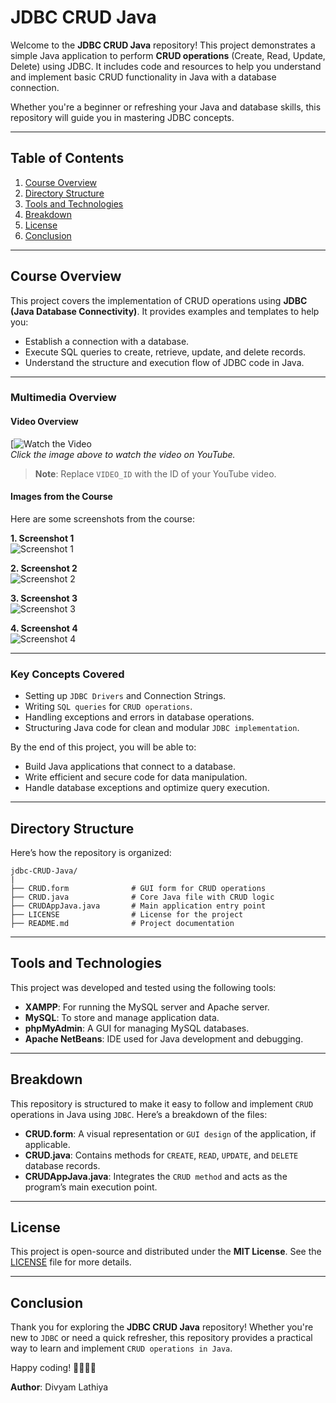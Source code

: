 # JDBC CRUD Java  

Welcome to the **JDBC CRUD Java** repository! This project demonstrates a simple Java application to perform **CRUD operations** (Create, Read, Update, Delete) using JDBC. It includes code and resources to help you understand and implement basic CRUD functionality in Java with a database connection.  

Whether you're a beginner or refreshing your Java and database skills, this repository will guide you in mastering JDBC concepts.

---

## Table of Contents  

1. [Course Overview](#course-overview)  
2. [Directory Structure](#directory-structure)
3. [Tools and Technologies](#Tools-and-Technologies)
4. [Breakdown](#breakdown)  
5. [License](#license)  
6. [Conclusion](#conclusion)  

---

## Course Overview  

This project covers the implementation of CRUD operations using **JDBC (Java Database Connectivity)**. It provides examples and templates to help you:  

- Establish a connection with a database.  
- Execute SQL queries to create, retrieve, update, and delete records.  
- Understand the structure and execution flow of JDBC code in Java.  

---

### Multimedia Overview  

#### Video Overview  
[![Watch the Video](https://github.com/user-attachments/assets/e9acc381-6927-40bc-83bd-6667e26cafbc)  
*Click the image above to watch the video on YouTube.*

> **Note**: Replace `VIDEO_ID` with the ID of your YouTube video.

#### Images from the Course  
Here are some screenshots from the course:

**1. Screenshot 1**  
![Screenshot 1](![1](https://github.com/user-attachments/assets/ad1f45b4-e645-4a15-9c1c-7108936141ab))

**2. Screenshot 2**  
![Screenshot 2](path-to-your-image-2.png)

**3. Screenshot 3**  
![Screenshot 3](path-to-your-image-3.png)

**4. Screenshot 4**  
![Screenshot 4](path-to-your-image-4.png)

---

### Key Concepts Covered  

- Setting up `JDBC Drivers` and Connection Strings.  
- Writing `SQL queries` for `CRUD operations`.  
- Handling exceptions and errors in database operations.  
- Structuring Java code for clean and modular `JDBC implementation`.  

By the end of this project, you will be able to:  

- Build Java applications that connect to a database.  
- Write efficient and secure code for data manipulation.  
- Handle database exceptions and optimize query execution.  

---

## Directory Structure  

Here’s how the repository is organized:  

```plaintext
jdbc-CRUD-Java/
|
├── CRUD.form              # GUI form for CRUD operations
├── CRUD.java              # Core Java file with CRUD logic
├── CRUDAppJava.java       # Main application entry point
├── LICENSE                # License for the project
├── README.md              # Project documentation
```

---

## Tools and Technologies  

This project was developed and tested using the following tools:  

- **XAMPP**: For running the MySQL server and Apache server.  
- **MySQL**: To store and manage application data.  
- **phpMyAdmin**: A GUI for managing MySQL databases.  
- **Apache NetBeans**: IDE used for Java development and debugging.  

---

## Breakdown  

This repository is structured to make it easy to follow and implement `CRUD` operations in Java using `JDBC`. Here’s a breakdown of the files:  

- **CRUD.form**: A visual representation or `GUI design` of the application, if applicable.  
- **CRUD.java**: Contains methods for `CREATE`, `READ`, `UPDATE`, and `DELETE` database records.  
- **CRUDAppJava.java**: Integrates the `CRUD method` and acts as the program’s main execution point.  

---

## License  

This project is open-source and distributed under the **MIT License**. See the [LICENSE](LICENSE) file for more details.  

---

## Conclusion  

Thank you for exploring the **JDBC CRUD Java** repository! Whether you're new to `JDBC` or need a quick refresher, this repository provides a practical way to learn and implement `CRUD operations in Java`.  

Happy coding! 👨‍💻👩‍💻  

**Author**: Divyam Lathiya  
